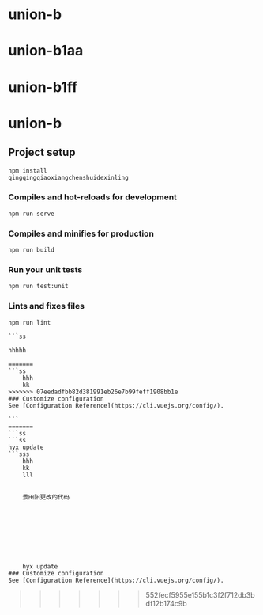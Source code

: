 # union-b
# union-b1aa
# union-b1ff

# union-b
## Project setup
```
npm install
qingqingqiaoxiangchenshuidexinling
```

### Compiles and hot-reloads for development
```
npm run serve
```

### Compiles and minifies for production
```
npm run build
```

### Run your unit tests
```
npm run test:unit
```

### Lints and fixes files
````
npm run lint

​```ss

hhhhh

=======
​```ss
    hhh
    kk
>>>>>>> 07eedadfbb82d381991eb26e7b99feff1908bb1e
### Customize configuration
See [Configuration Reference](https://cli.vuejs.org/config/).

```
=======
​```ss
```ss
hyx update
​```sss
    hhh
    kk
    lll
    
    
    景田阳更改的代码
    
    
    
    
    
    
    
    
    
    hyx update
### Customize configuration
See [Configuration Reference](https://cli.vuejs.org/config/).

````
>>>>>>> 552fecf5955e155b1c3f2f712db3bdf12b174c9b

````